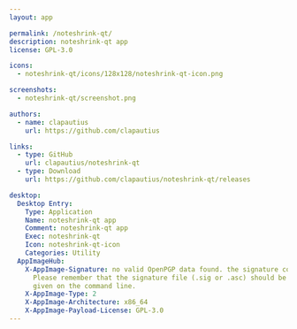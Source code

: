```yaml
---
layout: app

permalink: /noteshrink-qt/
description: noteshrink-qt app
license: GPL-3.0

icons:
  - noteshrink-qt/icons/128x128/noteshrink-qt-icon.png

screenshots:
  - noteshrink-qt/screenshot.png

authors:
  - name: clapautius
    url: https://github.com/clapautius

links:
  - type: GitHub
    url: clapautius/noteshrink-qt
  - type: Download
    url: https://github.com/clapautius/noteshrink-qt/releases

desktop:
  Desktop Entry:
    Type: Application
    Name: noteshrink-qt app
    Comment: noteshrink-qt app
    Exec: noteshrink-qt
    Icon: noteshrink-qt-icon
    Categories: Utility
  AppImageHub:
    X-AppImage-Signature: no valid OpenPGP data found. the signature could not be verified.
      Please remember that the signature file (.sig or .asc) should be the first file
      given on the command line.
    X-AppImage-Type: 2
    X-AppImage-Architecture: x86_64
    X-AppImage-Payload-License: GPL-3.0
---
```

